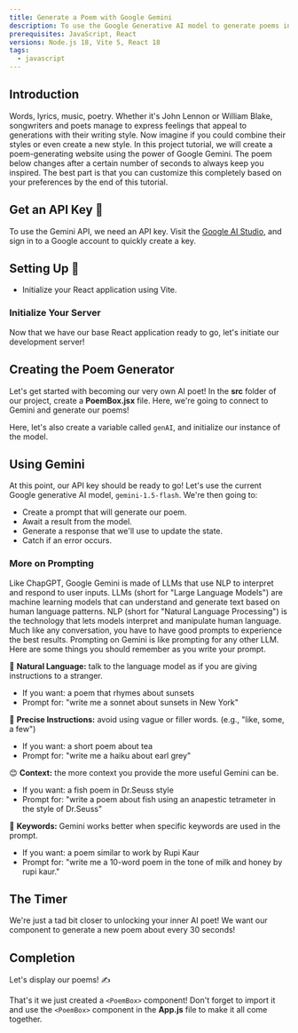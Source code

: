 ```yaml
---
title: Generate a Poem with Google Gemini
description: To use the Google Generative AI model to generate poems in different styles.
prerequisites: JavaScript, React
versions: Node.js 18, Vite 5, React 18
tags:
  - javascript
---
```


## Introduction

Words, lyrics, music, poetry. Whether it's John Lennon or William Blake, songwriters and poets manage to express feelings that appeal to generations with their writing style. Now imagine if you could combine their styles or even create a new style. In this project tutorial, we will create a poem-generating website using the power of Google Gemini. The poem below changes after a certain number of seconds to always keep you inspired. The best part is that you can customize this completely based on your preferences by the end of this tutorial.

<RoundedImage
  link="https://raw.githubusercontent.com/codedex-io/projects/main/projects/generate-a-poem-with-google-gemini/poem_ai_screen_result.png"
  description="generator demo"
/>
## Get an API Key 🔑

To use the Gemini API, we need an API key. Visit the [Google AI Studio](https://aistudio.google.com/app/apikey), and sign in to a Google account to quickly create a key. 

## Setting Up 🔨

- Initialize your React application using Vite. 

### Initialize Your Server

Now that we have our base React application ready to go, let's initiate our development server!

## Creating the Poem Generator

Let's get started with becoming our very own AI poet! In the **src** folder of our project, create a **PoemBox.jsx** file. Here, we're going to connect to Gemini and generate our poems!

Here, let's also create a variable called `genAI`, and initialize our instance of the model.

## Using Gemini

At this point, our API key should be ready to go! Let's use the current Google generative AI model, `gemini-1.5-flash`. We're then going to:

- Create a prompt that will generate our poem.
- Await a result from the model.
- Generate a response that we'll use to update the state.
- Catch if an error occurs.

### More on Prompting

Like ChapGPT, Google Gemini is made of LLMs that use NLP to interpret and respond to user inputs. LLMs (short for "Large Language Models") are machine learning models that can understand and generate text based on human language patterns. NLP (short for "Natural Language Processing") is the technology that lets models interpret and manipulate human language. Much like any conversation, you have to have good prompts to experience the best results.
Prompting on Gemini is like prompting for any other LLM. Here are some things you should remember as you write your prompt.

💬 **Natural Language:** talk to the language model as if you are giving instructions to a stranger.

- If you want: a poem that rhymes about sunsets
- Prompt for: "write me a sonnet about sunsets in New York"

🎯 **Precise Instructions:** avoid using vague or filler words. (e.g., "like, some, a few")

- If you want: a short poem about tea
- Prompt for: "write me a haiku about earl grey"

😊 **Context:** the more context you provide the more useful Gemini can be.

- If you want: a fish poem in Dr.Seuss style
- Prompt for: "write a poem about fish using an anapestic tetrameter in the style of Dr.Seuss"

🔑 **Keywords:** Gemini works better when specific keywords are used in the prompt.

- If you want: a poem similar to work by Rupi Kaur
- Prompt for: "write me a 10-word poem in the tone of milk and honey by rupi kaur."

## The Timer

We're just a tad bit closer to unlocking your inner AI poet! We want our component to generate a new poem about every 30 seconds!

## Completion

Let's display our poems! ✍️

That's it we just created a `<PoemBox>` component! Don't forget to import it and use the `<PoemBox>` component in the **App.js** file to make it all come together.
